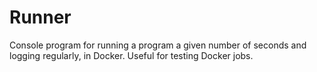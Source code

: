 # Runner

Console program for running a program a given number of seconds and logging regularly, in Docker. Useful for testing Docker jobs.
